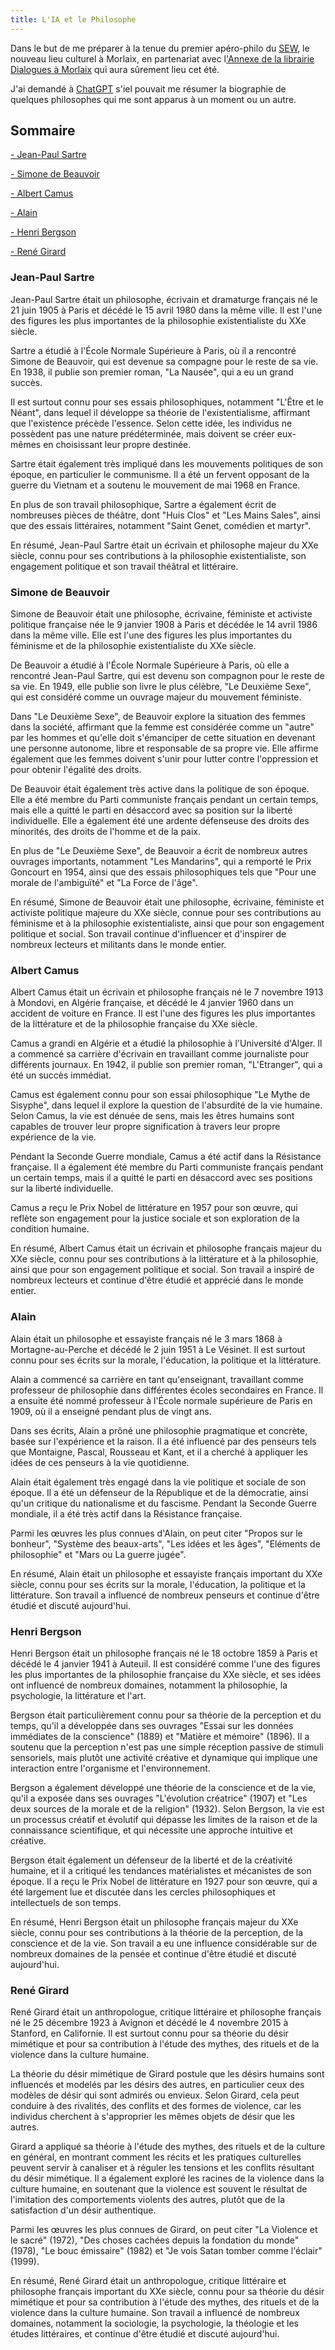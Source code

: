 ```yaml
---
title: L'IA et le Philosophe
---
```

Dans le but de me préparer à la tenue du premier apéro-philo du [SEW](https://www.sew-morlaix.com), le nouveau lieu culturel à Morlaix, en partenariat avec l['Annexe de la librairie Dialogues à Morlaix](https://www.dialoguesmorlaix.com/) qui aura sûrement lieu cet été.

J'ai demandé à [ChatGPT](https://chat.openai.com/) s'iel pouvait me résumer la biographie de quelques philosophes qui me sont apparus à un moment ou un autre.

## Sommaire

[- Jean-Paul Sartre](#jean-paul-sartre)

[- Simone de Beauvoir](#simone-de-beauvoir)

[- Albert Camus](#albert-camus)

[- Alain](#alain)

[- Henri Bergson](#henri-bergson)

[- René Girard](#rené-girard)


### Jean-Paul Sartre

Jean-Paul Sartre était un philosophe, écrivain et dramaturge français né le 21 juin 1905 à Paris et décédé le 15 avril 1980 dans la même ville. Il est l'une des figures les plus importantes de la philosophie existentialiste du XXe siècle.

Sartre a étudié à l'École Normale Supérieure à Paris, où il a rencontré Simone de Beauvoir, qui est devenue sa compagne pour le reste de sa vie. En 1938, il publie son premier roman, "La Nausée", qui a eu un grand succès.

Il est surtout connu pour ses essais philosophiques, notamment "L'Être et le Néant", dans lequel il développe sa théorie de l'existentialisme, affirmant que l'existence précède l'essence. Selon cette idée, les individus ne possèdent pas une nature prédéterminée, mais doivent se créer eux-mêmes en choisissant leur propre destinée.

Sartre était également très impliqué dans les mouvements politiques de son époque, en particulier le communisme. Il a été un fervent opposant de la guerre du Vietnam et a soutenu le mouvement de mai 1968 en France.

En plus de son travail philosophique, Sartre a également écrit de nombreuses pièces de théâtre, dont "Huis Clos" et "Les Mains Sales", ainsi que des essais littéraires, notamment "Saint Genet, comédien et martyr".

En résumé, Jean-Paul Sartre était un écrivain et philosophe majeur du XXe siècle, connu pour ses contributions à la philosophie existentialiste, son engagement politique et son travail théâtral et littéraire.

### Simone de Beauvoir

Simone de Beauvoir était une philosophe, écrivaine, féministe et activiste politique française née le 9 janvier 1908 à Paris et décédée le 14 avril 1986 dans la même ville. Elle est l'une des figures les plus importantes du féminisme et de la philosophie existentialiste du XXe siècle.

De Beauvoir a étudié à l'École Normale Supérieure à Paris, où elle a rencontré Jean-Paul Sartre, qui est devenu son compagnon pour le reste de sa vie. En 1949, elle publie son livre le plus célèbre, "Le Deuxième Sexe", qui est considéré comme un ouvrage majeur du mouvement féministe.

Dans "Le Deuxième Sexe", de Beauvoir explore la situation des femmes dans la société, affirmant que la femme est considérée comme un "autre" par les hommes et qu'elle doit s'émanciper de cette situation en devenant une personne autonome, libre et responsable de sa propre vie. Elle affirme également que les femmes doivent s'unir pour lutter contre l'oppression et pour obtenir l'égalité des droits.

De Beauvoir était également très active dans la politique de son époque. Elle a été membre du Parti communiste français pendant un certain temps, mais elle a quitté le parti en désaccord avec sa position sur la liberté individuelle. Elle a également été une ardente défenseuse des droits des minorités, des droits de l'homme et de la paix.

En plus de "Le Deuxième Sexe", de Beauvoir a écrit de nombreux autres ouvrages importants, notamment "Les Mandarins", qui a remporté le Prix Goncourt en 1954, ainsi que des essais philosophiques tels que "Pour une morale de l'ambiguïté" et "La Force de l'âge".

En résumé, Simone de Beauvoir était une philosophe, écrivaine, féministe et activiste politique majeure du XXe siècle, connue pour ses contributions au féminisme et à la philosophie existentialiste, ainsi que pour son engagement politique et social. Son travail continue d'influencer et d'inspirer de nombreux lecteurs et militants dans le monde entier.

### Albert Camus

Albert Camus était un écrivain et philosophe français né le 7 novembre 1913 à Mondovi, en Algérie française, et décédé le 4 janvier 1960 dans un accident de voiture en France. Il est l'une des figures les plus importantes de la littérature et de la philosophie française du XXe siècle.

Camus a grandi en Algérie et a étudié la philosophie à l'Université d'Alger. Il a commencé sa carrière d'écrivain en travaillant comme journaliste pour différents journaux. En 1942, il publie son premier roman, "L'Etranger", qui a été un succès immédiat.

Camus est également connu pour son essai philosophique "Le Mythe de Sisyphe", dans lequel il explore la question de l'absurdité de la vie humaine. Selon Camus, la vie est dénuée de sens, mais les êtres humains sont capables de trouver leur propre signification à travers leur propre expérience de la vie.

Pendant la Seconde Guerre mondiale, Camus a été actif dans la Résistance française. Il a également été membre du Parti communiste français pendant un certain temps, mais il a quitté le parti en désaccord avec ses positions sur la liberté individuelle.

Camus a reçu le Prix Nobel de littérature en 1957 pour son œuvre, qui reflète son engagement pour la justice sociale et son exploration de la condition humaine.

En résumé, Albert Camus était un écrivain et philosophe français majeur du XXe siècle, connu pour ses contributions à la littérature et à la philosophie, ainsi que pour son engagement politique et social. Son travail a inspiré de nombreux lecteurs et continue d'être étudié et apprécié dans le monde entier.

### Alain

Alain était un philosophe et essayiste français né le 3 mars 1868 à Mortagne-au-Perche et décédé le 2 juin 1951 à Le Vésinet. Il est surtout connu pour ses écrits sur la morale, l'éducation, la politique et la littérature.

Alain a commencé sa carrière en tant qu'enseignant, travaillant comme professeur de philosophie dans différentes écoles secondaires en France. Il a ensuite été nommé professeur à l'École normale supérieure de Paris en 1909, où il a enseigné pendant plus de vingt ans.

Dans ses écrits, Alain a prôné une philosophie pragmatique et concrète, basée sur l'expérience et la raison. Il a été influencé par des penseurs tels que Montaigne, Pascal, Rousseau et Kant, et il a cherché à appliquer les idées de ces penseurs à la vie quotidienne.

Alain était également très engagé dans la vie politique et sociale de son époque. Il a été un défenseur de la République et de la démocratie, ainsi qu'un critique du nationalisme et du fascisme. Pendant la Seconde Guerre mondiale, il a été très actif dans la Résistance française.

Parmi les œuvres les plus connues d'Alain, on peut citer "Propos sur le bonheur", "Système des beaux-arts", "Les idées et les âges", "Eléments de philosophie" et "Mars ou La guerre jugée".

En résumé, Alain était un philosophe et essayiste français important du XXe siècle, connu pour ses écrits sur la morale, l'éducation, la politique et la littérature. Son travail a influencé de nombreux penseurs et continue d'être étudié et discuté aujourd'hui.

### Henri Bergson

Henri Bergson était un philosophe français né le 18 octobre 1859 à Paris et décédé le 4 janvier 1941 à Auteuil. Il est considéré comme l'une des figures les plus importantes de la philosophie française du XXe siècle, et ses idées ont influencé de nombreux domaines, notamment la philosophie, la psychologie, la littérature et l'art.

Bergson était particulièrement connu pour sa théorie de la perception et du temps, qu'il a développée dans ses ouvrages "Essai sur les données immédiates de la conscience" (1889) et "Matière et mémoire" (1896). Il a soutenu que la perception n'est pas une simple réception passive de stimuli sensoriels, mais plutôt une activité créative et dynamique qui implique une interaction entre l'organisme et l'environnement.

Bergson a également développé une théorie de la conscience et de la vie, qu'il a exposée dans ses ouvrages "L'évolution créatrice" (1907) et "Les deux sources de la morale et de la religion" (1932). Selon Bergson, la vie est un processus créatif et évolutif qui dépasse les limites de la raison et de la connaissance scientifique, et qui nécessite une approche intuitive et créative.

Bergson était également un défenseur de la liberté et de la créativité humaine, et il a critiqué les tendances matérialistes et mécanistes de son époque. Il a reçu le Prix Nobel de littérature en 1927 pour son œuvre, qui a été largement lue et discutée dans les cercles philosophiques et intellectuels de son temps.

En résumé, Henri Bergson était un philosophe français majeur du XXe siècle, connu pour ses contributions à la théorie de la perception, de la conscience et de la vie. Son travail a eu une influence considérable sur de nombreux domaines de la pensée et continue d'être étudié et discuté aujourd'hui.

### René Girard

René Girard était un anthropologue, critique littéraire et philosophe français né le 25 décembre 1923 à Avignon et décédé le 4 novembre 2015 à Stanford, en Californie. Il est surtout connu pour sa théorie du désir mimétique et pour sa contribution à l'étude des mythes, des rituels et de la violence dans la culture humaine.

La théorie du désir mimétique de Girard postule que les désirs humains sont influencés et modelés par les désirs des autres, en particulier ceux des modèles de désir qui sont admirés ou envieux. Selon Girard, cela peut conduire à des rivalités, des conflits et des formes de violence, car les individus cherchent à s'approprier les mêmes objets de désir que les autres.

Girard a appliqué sa théorie à l'étude des mythes, des rituels et de la culture en général, en montrant comment les récits et les pratiques culturelles peuvent servir à canaliser et à réguler les tensions et les conflits résultant du désir mimétique. Il a également exploré les racines de la violence dans la culture humaine, en soutenant que la violence est souvent le résultat de l'imitation des comportements violents des autres, plutôt que de la satisfaction d'un désir authentique.

Parmi les œuvres les plus connues de Girard, on peut citer "La Violence et le sacré" (1972), "Des choses cachées depuis la fondation du monde" (1978), "Le bouc émissaire" (1982) et "Je vois Satan tomber comme l'éclair" (1999).

En résumé, René Girard était un anthropologue, critique littéraire et philosophe français important du XXe siècle, connu pour sa théorie du désir mimétique et pour sa contribution à l'étude des mythes, des rituels et de la violence dans la culture humaine. Son travail a influencé de nombreux domaines, notamment la sociologie, la psychologie, la théologie et les études littéraires, et continue d'être étudié et discuté aujourd'hui.